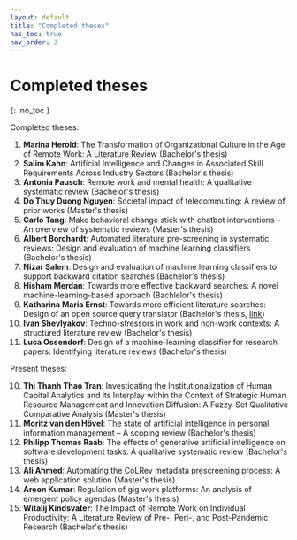 ```yaml
---
layout: default
title: "Completed theses"
has_toc: true
nav_order: 3
---
```


# Completed theses
{: .no_toc }

Completed theses:

1. **Marina Herold**: The Transformation of Organizational Culture in the Age of Remote Work: A Literature Review (Bachelor's thesis)
2. **Salim Kahn**: Artificial Intelligence and Changes in Associated Skill Requirements Across Industry Sectors (Bachelor's thesis)
3. **Antonia Pausch**: Remote work and mental health: A qualitative systematic review (Bachelor's thesis)
4. **Do Thuy Duong Nguyen**: Societal impact of telecommuting: A review of prior works (Master's thesis)
5. **Carlo Tang**: Make behavioral change stick with chatbot interventions – An overview of systematic reviews (Master's thesis)
6. **Albert Borchardt**: Automated literature pre-screening in systematic reviews: Design and evaluation of machine learning classifiers (Bachelor's thesis)
7. **Nizar Salem**: Design and evaluation of machine learning classifiers to support backward citation searches (Bachelor's thesis)
8. **Hisham Merdan**: Towards  more effective backward searches: A novel machine-learning-based approach (Bachlelor's thesis)
9. **Katharina Maria Ernst**: Towards more efficient literature searches: Design of an open source query translator (Bachelor's thesis, [link](https://github.com/CoLRev-Environment/search-query))
11. **Ivan Shevlyakov**: Techno-stressors in work and non-work contexts: A structured literature review  (Bachelor's thesis)
12. **Luca Ossendorf**: Design of a machine-learning classifier for research papers: Identifying literature reviews (Bachelor's thesis)

Present theses:

10. **Thi Thanh Thao Tran**: Investigating the Institutionalization of Human Capital Analytics and its Interplay within the Context of Strategic Human Resource Management and Innovation Diffusion: A Fuzzy-Set Qualitative Comparative Analysis (Master's thesis)
13. **Moritz van den Hövel**: The state of artificial intelligence in personal information management – A scoping review (Bachelor's thesis)
14. **Philipp Thomas Raab**: The effects of generative artificial intelligence on software development tasks: A qualitative systematic review (Bachelor's thesis)
15. **Ali Ahmed**: Automating the CoLRev metadata prescreening process: A web application solution (Master's thesis)
16. **Aroon Kumar**: Regulation of gig work platforms: An analysis of emergent policy agendas (Master's thesis)
17. **Witalij Kindsvater**: The Impact of Remote Work on Individual Productivity: A Literature Review of Pre-, Peri-, and Post-Pandemic Research (Bachelor's thesis)
